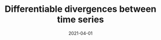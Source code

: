 ---
title: "Differentiable divergences between time series"
collection: publications
permalink: /publications/2021-04-01-Differentiable-divergences-between-time-series
date: 2021-04-01
paperurl: 'http://proceedings.mlr.press/v130/blondel21a.html'
code: 'https://github.com/google-research/soft-dtw-divergences'
citation: 'M.&nbsp;Blondel, A.&nbsp;Mensch, &amp; J.-P. Vert.
Differentiable divergences between time series.
In A.&nbsp;Banerjee, &amp; K.&nbsp;Fukumizu (Eds), <em>Proceedings of the 24th International Conference on Artificial Intelligence and Statistics (AISTATS 2021)</em>, volume 130, 3853–3861. PMLR, 2021.'
---